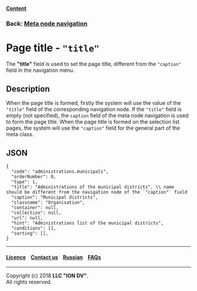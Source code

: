 #### [Content](/docs/en/index.md)

### Back: [Meta node navigation](/docs/en/2_system_description/metadata_structure/meta_navigation/navigation_nodes.md)

# Page title - `"title"`

The **"title"** field is used to set the page title, different from the `"caption"` field in the navigation menu. 

## Description

When the page title is formed, firstly the system will use the value of the `"title"` field of the corresponding navigation node. If the `"title"` field is empty (not specified), the `caption` field of the meta node navigation is used to form the page title. When the page title is formed on the selection list pages, the system will use the `"caption"` field for the general part of the meta class.

## JSON

```
{
  "code": "administrations.municipals",
  "orderNumber": 0,
  "type": 1,
  "title": "Administrations of the municipal districts", \\ name should be different from the navigation node of the `"caption"` field 
  "caption": "Municipal districts",
  "classname": "Organisation",
  "container": null,
  "collection": null,
  "url": null,
  "hint": "Administrations list of the municipal districts",
  "conditions": [],
  "sorting": [],
}

```
--------------------------------------------------------------------------  


 #### [Licence](/LICENCE.md) &ensp;  [Contact us](https://iondv.com) &ensp;  [Russian](/docs/ru/2_system_description/metadata_structure/meta_navigation/title.md)   &ensp; [FAQs](/faqs.md)          



--------------------------------------------------------------------------  

Copyright (c) 2018 **LLC "ION DV"**.  
All rights reserved. 